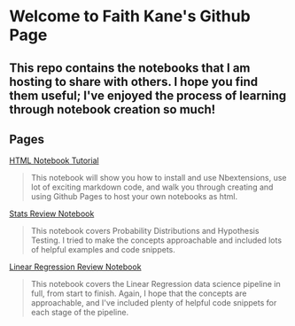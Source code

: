 # Welcome to Faith Kane's Github Page

## This repo contains the notebooks that I am hosting to share with others. I hope you find them useful; I've enjoyed the process of learning through notebook creation so much!

## Pages

[HTML Notebook Tutorial](faithkane.github.io/notebook_tutorial1)

>This notebook will show you how to install and use Nbextensions, use lot of exciting markdown code, and walk you through creating and using Github Pages to host your own notebooks as html.

[Stats Review Notebook](faithkane3.github.io/stats_review)

>This notebook covers Probability Distributions and Hypothesis Testing. I tried to make the concepts approachable and included lots of helpful examples and code snippets.

[Linear Regression Review Notebook](faithkane3.github.io/regression_review)

>This notebook covers the Linear Regression data science pipeline in full, from start to finish. Again, I hope that the concepts are approachable, and I've included plenty of helpful code snippets for each stage of the pipeline.
